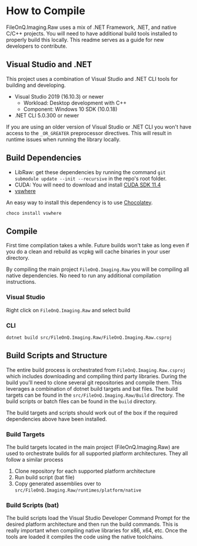 # How to Compile

FileOnQ.Imaging.Raw uses a mix of .NET Framework, .NET, and native C/C++ projects. You will need to have additional build tools installed to properly build this locally. This readme serves as a guide for new developers to contribute.

## Visual Studio and .NET

This project uses a combination of Visual Studio and .NET CLI tools for building and developing.

* Visual Studio 2019 (16.10.3) or newer
  * Workload: Desktop development with C++
  * Component: Windows 10 SDK (10.0.18)
* .NET CLI 5.0.300 or newer

If you are using an older version of Visual Studio or .NET CLI you won't have access to the `_OR_GREATER` preprocessor directives. This will result in runtime issues when running the library locally.

## Build Dependencies

* LibRaw: get these dependencies by running the command `git submodule update --init --recursive` in the repo's root folder. 
* CUDA: You will need to download and install [CUDA SDK 11.4](https://developer.nvidia.com/cuda-11-4-3-download-archive)
* [vswhere](https://github.com/microsoft/vswhere)

An easy way to install this dependency is to use [Chocolatey](https://docs.chocolatey.org/en-us/choco/setup).

```shell
choco install vswhere
```

## Compile

First time compilation takes a while. Future builds won't take as long even if you do a clean and rebuild as vcpkg will cache binaries in your user directory.

By compiling the main project `FileOnQ.Imaging.Raw` you will be compiling all native dependencies. No need to run any additional compilation instructions.

### Visual Studio

Right click on `FileOnQ.Imaging.Raw` and select build

### CLI

```shell
dotnet build src/FileOnQ.Imaging.Raw/FileOnQ.Imaging.Raw.csproj
```

## Build Scripts and Structure

The entire build process is orchestrated from `FileOnQ.Imaging.Raw.csproj` which includes downloading and compiling third party libraries. During the build you'll need to clone several git repositories and compile them. This leverages a combination of dotnet build targets and bat files. The build targets can be found in the `src/FileOnQ.Imaging.Raw/Build` directory. The build scripts or batch files can be found in the `build` directory.

The build targets and scripts should work out of the box if the required dependencies above have been installed.

### Build Targets

The build targets located in the main project (FileOnQ.Imaging.Raw) are used to orchestrate builds for all supported platform architectures. They all follow a similar process

1. Clone repository for each supported platform architecture
2. Run build script (bat file)
3. Copy generated assemblies over to `src/FileOnQ.Imaging.Raw/runtimes/platform/native`

### Build Scripts (bat)

The build scripts load the Visual Studio Developer Command Prompt for the desired platform architecture and then run the build commands. This is really important when compiling native libraries for x86, x64, etc. Once the tools are loaded it compiles the code using the native toolchains.
